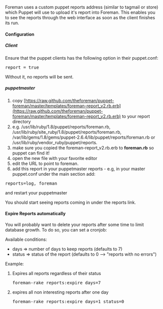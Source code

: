 
Foreman uses a custom puppet reports address (similar to tagmail or store) which Puppet will use to upload it's report into Foreman.
This enables you to see the reports through the web interface as soon as the client finishes its run.

#### Configuration

##### Client

Ensure that the puppet clients has the following option in their puppet.conf:
<pre>report = true</pre>

Without it, no reports will be sent.

##### puppetmaster

1. copy [https://raw.github.com/theforeman/puppet-foreman/master/templates/foreman-report_v2.rb.erb](https://raw.github.com/theforeman/puppet-foreman/master/templates/foreman-report_v2.rb.erb) to your report directory
2. e.g. /usr/lib/ruby/1.8/puppet/reports/foreman.rb,
/usr/lib/ruby/site_ruby/1.8/puppet/reports/foreman.rb,
/var/lib/gems/1.8/gems/puppet-2.6.4/lib/puppet/reports/foreman.rb or
/usr/lib/ruby/vendor_ruby/puppet/reports.
3. make sure you copied the foreman-report_v2.rb.erb to **foreman.rb** so puppet can find it!
4. open the new file with your favorite editor
5. edit the URL to point to foreman.
6. add this report in your puppetmaster reports - e.g, in your master puppet.conf under the main section add:

<pre>reports=log, foreman</pre>

and restart your puppetmaster

You should start seeing reports coming in under the reports link.

#### Expire Reports automatically

You will probably want to delete your reports after some time to limit database growth. To do so, you can set a cronjob:

Available conditions:

* days => number of days to keep reports (defaults to 7)
* status => status of the report (defaults to 0 --> "reports with no errors")

Example:

1. Expires all reports regardless of their status
    <pre>foreman-rake reports:expire days=7</pre>
2. expires all non interesting reports after one day
    <pre>foreman-rake reports:expire days=1 status=0</pre>

